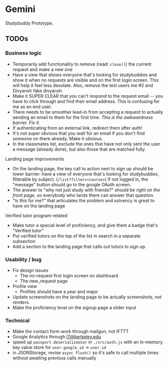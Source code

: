 # Gemini

Studybuddy Prototype.

## TODOs

### Business logic

- Temporarily add functionality to remove (read: `close()`) the current request and make a new one
- Have a view that shows everyone that's looking for studybuddies and show it when no requests are visible and on the first login screen. This will help it feel less desolate. Also, remove the test users me #2 and Divyansh fake divyansh.
- Make it SUPER CLEAR that you can't respond to the request email -- you have to click through and find their email address. This is confusing for me as an end user.
- There needs to be smoother lead-in from accepting a request to actually sending an email to them for the first time. _This is the awkwardness barrier. Fix it._
- If authenticating from an external link, redirect them after auth!
- It's not super obvious that you wait for an email if you don't find someone on there already. Make it obvious.
- In the classmates list, exclude the ones that have not only sent the user a message (already done), but also those that are matched fully.

Landing page improvements

- On the landing page, the key call to action next to sign up should be lower barrier: have a view of everyone that's looking for studybuddies, filterable by subject. (`/list?filter=<course>`) If not logged in, the "message" button should go to the google OAuth screen.
- The answer to "why not just study with friends?" should be _right on the front page_, so everybody who lands there can answer that question.
- "Is this for me?" that articulates the problem and solvency is great to have on the landing page

Verified tutor program-related

- Make tutor a special level of proficiency, and give them a badge that's "Verified tutor"
- Put verified tutors on the top of the list in search in a separate subsection
- Add a section to the landing page that calls out tutors to sign up.

### Usability / bug

- Fix design issues
    - The no-request first login screen on dashboard
    - The new_request page
- Profile view
    - Profiles should have a year and major
- Update screenshots on the landing page to be actually screenshots, not renders.
- Make the proficiency level on the signup page a slider input

### Technical

- Make the contact form work through mailgun, not IFTTT
- Google Analytics through l7@berkeley.edu
- speed up `passport.deserializeUser` in `./src/auth.js` with an in-memory key value store for `user.google_id` -> `user.id`
- in JSONStorage, revise `async flush()` so it's safe to call multiple times without awaiting previous calls manually

